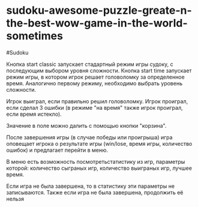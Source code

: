 # sudoku-awesome-puzzle-greate-n-the-best-wow-game-in-the-world-sometimes
#Sudoku



Кнопка start classic запускает стадартный режим игры судоку, с последующим выбором уровня сложности.
Кнопка start time запускает режим игры, в котором игрок решает головоломку за определенное время. Аналогично первому режиму, необходимо выбрать уровень сложности.

Игрок выиграл, если правильно решил головоломку.
Игрок проиграл, если сделал 3 ошибки (в режиме "на время" также игрок проиграл, если время истекло).

Значение в поле можно далить с помощью кнопки "корзина".

После завершения игры (в случае победы или проигрыша) игра оповещает игрока о результате игры (win/lose, время игры, количество ошибок) и предлагает перейти в меню. 

В меню есть возможность посмотретьстатистику из игр, параметры которой: количество сыграных игр, количество выиграных игр, лучшее время.

Если игра не была завершена, то в статистику эти параметры не записываются.
Также если игра не была завершена, продолжить её нельзя
